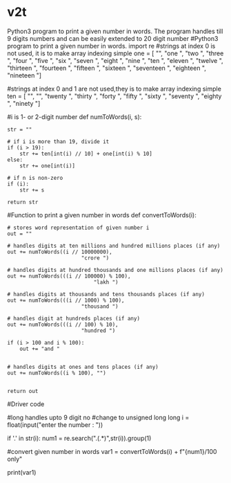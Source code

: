 # v2t
 Python3 program to print a given number in words. The program handles till 9 digits numbers and  can be easily extended to 20 digit number
 #Python3 program to print a given number in words.
import re
#strings at index 0 is not used, it is to make array indexing simple
one = [ "", "one ", "two ", "three ", "four ",
		"five ", "six ", "seven ", "eight ",
		"nine ", "ten ", "eleven ", "twelve ",
		"thirteen ", "fourteen ", "fifteen ",
		"sixteen ", "seventeen ", "eighteen ",
		"nineteen "]

#strings at index 0 and 1 are not used,they is to make array indexing simple
ten = [ "", "", "twenty ", "thirty ", "forty ",
		"fifty ", "sixty ", "seventy ", "eighty ",
		"ninety "]

#i is 1- or 2-digit number
def numToWords(i, s):

	str = ""
	
	# if i is more than 19, divide it
	if (i > 19):
		str += ten[int(i) // 10] + one[int(i) % 10]
	else:
		str += one[int(i)]

	# if n is non-zero
	if (i):
		str += s
    
	return str

#Function to print a given number in words
def convertToWords(i):

	# stores word representation of given number i
	out = ""

	# handles digits at ten millions and hundred millions places (if any)
	out += numToWords((i // 10000000),
							"crore ")
    
	# handles digits at hundred thousands and one millions places (if any)
	out += numToWords(((i // 100000) % 100),
								"lakh ")

	# handles digits at thousands and tens thousands places (if any)
	out += numToWords(((i // 1000) % 100),
							"thousand ")

	# handles digit at hundreds places (if any)
	out += numToWords(((i // 100) % 10),
							"hundred ")

	if (i > 100 and i % 100):
		out += "and " 


	# handles digits at ones and tens places (if any)
	out += numToWords((i % 100), "")
    

	return out

#Driver code

#long handles upto 9 digit no
#change to unsigned long long
i = float(input("enter the number :  "))

if '.' in str(i):
    num1 = re.search("\.(.*)",str(i)).group(1)

#convert given number in words
var1 = convertToWords(i) + f"{num1}/100 only"

print(var1)
